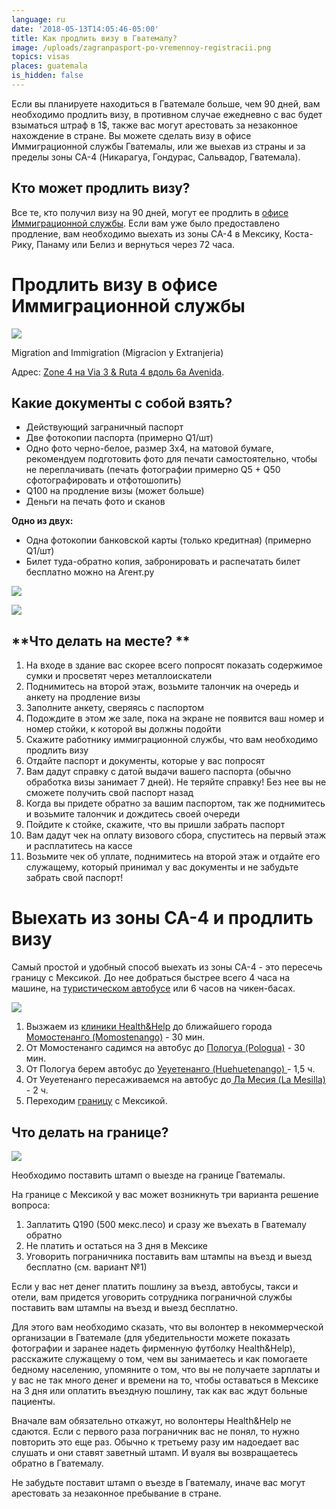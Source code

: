```yaml
---
language: ru
date: '2018-05-13T14:05:46-05:00'
title: Как продлить визу в Гватемалу?
image: /uploads/zagranpasport-po-vremennoy-registracii.png
topics: visas
places: guatemala
is_hidden: false
---
```

Если вы планируете находиться в Гватемале больше, чем 90 дней, вам необходимо продлить визу, в противном случае ежедневно с вас будет взыматься штраф в 1$, также вас могут арестовать за незаконное нахождение в стране. Вы можете сделать визу в офисе Иммиграционной службы Гватемалы, или же выехав из страны и за пределы зоны CA-4 (Никарагуа, Гондурас, Сальвадор, Гватемала). 

## Кто может продлить визу?

Все те, кто получил визу на 90 дней, могут ее продлить в [офисе Иммиграционной службы](https://goo.gl/maps/CYaRVgjwsWr). Если вам уже было предоставлено продление, вам необходимо выехать из зоны СА-4 в Мексику, Коста-Рику, Панаму или Белиз и вернуться через 72 часа.

# Продлить визу в офисе Иммиграционной службы

![](/uploads/2013-06-17-23.02.59-1-.jpg)

Migration and Immigration (Migracion y Extranjeria)

Адрес: [Zone 4 на Via 3 & Ruta 4 вдоль 6a Avenida](https://goo.gl/maps/CYaRVgjwsWr).

## Какие документы с собой взять?

* Действующий заграничный паспорт
* Две фотокопии паспорта (примерно Q1/шт)
* Одно фото черно-белое, размер 3х4, на матовой бумаге, рекомендуем подготовить фото для печати самостоятельно, чтобы не переплачивать (печать фотографии примерно Q5 + Q50 сфотографировать и отфотошопить)
* Q100 на продление визы (может больше)
* Деньги на печать фото и сканов

**Одно из двух:**

* Одна фотокопии банковской карты (только кредитная) (примерно Q1/шт)
* Билет туда-обратно копия, забронировать и распечатать билет бесплатно можно на Агент.ру

![](/uploads/ca-4-visa-application-form-768x862.jpg)

![](/uploads/application-form-ca-4-visa-768x739.jpg)

## **Что делать на месте? **

1. На входе в здание вас скорее всего попросят показать содержимое сумки и просветят через металлоискатели
2. Поднимитесь на второй этаж, возьмите талончик на очередь и анкету на продление визы
3. Заполните анкету, сверяясь с паспортом
4. Подождите в этом же зале, пока на экране не появится ваш номер и номер стойки, к которой вы должны подойти
5. Скажите работнику иммиграционной службы, что вам необходимо продлить визу
6. Отдайте паспорт и документы, которые у вас попросят
7. Вам дадут справку с датой выдачи вашего паспорта (обычно обработка визы занимает 7 дней). Не теряйте справку! Без нее вы не сможете получить свой паспорт назад
8. Когда вы придете обратно за вашим паспортом, так же поднимитесь и возьмите талончик и дождитесь своей очереди
9. Пойдите к стойке, скажите, что вы пришли забрать паспорт
10. Вам дадут чек на оплату визового сбора, спуститесь на первый этаж и расплатитесь на кассе
11. Возьмите чек об уплате, поднимитесь на второй этаж и отдайте его служащему, который принимал у вас документы и не забудьте забрать свой паспорт!

# Выехать из зоны CA-4 и продлить визу



Самый простой и удобный способ выехать из зоны СА-4 - это пересечь границу с Мексикой. До нее добраться быстрее всего 4 часа на машине, на [туристическом автобусе](http://wetravelin.com/%D0%B8%D0%B7-%D0%BC%D0%B5%D0%BA%D1%81%D0%B8%D0%BA%D0%B8-%D0%B2-%D0%B3%D0%B2%D0%B0%D1%82%D0%B5%D0%BC%D0%B0%D0%BB%D1%83-%D0%BD%D0%B0-%D0%B0%D0%B2%D1%82%D0%BE%D0%B1%D1%83%D1%81%D0%B5/#.WviX_tMvzBJ) или 6 часов на чикен-басах. 

![](/uploads/снимок-экрана-2017-12-22-в-15.23.00.png)

1. Вызжаем из [клиники Health&Help](https://goo.gl/maps/Cu2xQJYRuGt) до ближайшего города [Момостенанго (Momostenango)](https://goo.gl/maps/7XpAeddMSoL2) - 30 мин.
2. От Момостенанго садимся на автобус до [Пологуа (Pologua)](https://goo.gl/maps/7QthaGJx4kM2) - 30 мин.
3. От Пологуа берем автобус до [Уеуетенанго (Huehuetenango) ](https://goo.gl/maps/djnmydjCWf42)- 1,5 ч.
4. От Уеуетенанго пересаживаемся на автобус до[ Ла Месия (La Mesilla) ](https://goo.gl/maps/MvgnnR9cxPK2)- 2 ч.
5. Переходим [границу](https://goo.gl/maps/wwuxU5j4dRP2) с Мексикой.

## Что делать на границе? 

![](/uploads/2faef194900e5e1bcd408b2f57e5d0a6.jpg)

Необходимо поставить штамп о выезде на границе Гватемалы.



На границе с Мексикой у вас может возникнуть три варианта решение вопроса: 

1. Заплатить Q190 (500 мекс.песо) и сразу же въехать в Гватемалу обратно
2. Не платить и остаться на 3 дня в Мексике
3. Уговорить пограничника поставить вам штампы на въезд и выезд бесплатно (см. вариант №1)

Если у вас нет денег платить пошлину за въезд, автобусы, такси и отели, вам придется уговорить сотрудника пограничной службы поставить вам штампы на въезд и выезд бесплатно. 



Для этого вам необходимо сказать, что вы волонтер в некоммерческой организации в Гватемале (для убедительности можете показать фотографии и заранее надеть фирменную футболку Health&Help), расскажите служащему о том, чем вы занимаетесь и как помогаете бедному населению, упомяните о том, что вы не получаете зарплаты и у вас не так много денег и времени на то, чтобы оставаться в Мексике на 3 дня или оплатить въездную пошлину, так как вас ждут больные пациенты. 



Вначале вам обязательно откажут, но волонтеры Health&Help не сдаются. Если с первого раза пограничник вас не понял, то нужно повторить это еще раз. Обычно к третьему разу им надоедает вас слушать и они ставят заветный штамп. И вуаля вы возвращаетесь обратно в Гватемалу. 



Не забудьте поставит штамп о въезде в Гватемалу, иначе вас могут арестовать за незаконное пребывание в стране.
